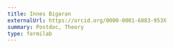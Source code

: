 ```yaml
---
title: Innes Bigaran 
externalUrl: https://orcid.org/0000-0001-6883-953X
summary: Postdoc, Theory
type: fermilab
---
```


